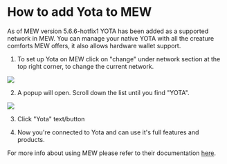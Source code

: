 # How to add Yota to MEW

As of MEW version 5.6.6-hotfix1 YOTA has been added as a supported network in MEW. You can manage your native YOTA with all
the creature comforts MEW offers, it also allows hardware wallet support. 

1. To set up Yota on MEW click on "change" under network section at the top right corner, to change the current 
network.

![](.gitbook/assets/MEW_1.png)

2. A popup will open. Scroll down the list until you find "YOTA".

![](.gitbook/assets/MEW_2.png)

3. Click "Yota" text/button

4. Now you're connected to Yota and can use it's full features and products.

For more info about using MEW please refer to their documentation [here](https://kb.myetherwallet.com/).

